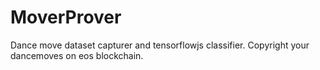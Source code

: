 # MoverProver
Dance move dataset capturer and tensorflowjs classifier. Copyright your dancemoves on eos blockchain. 
